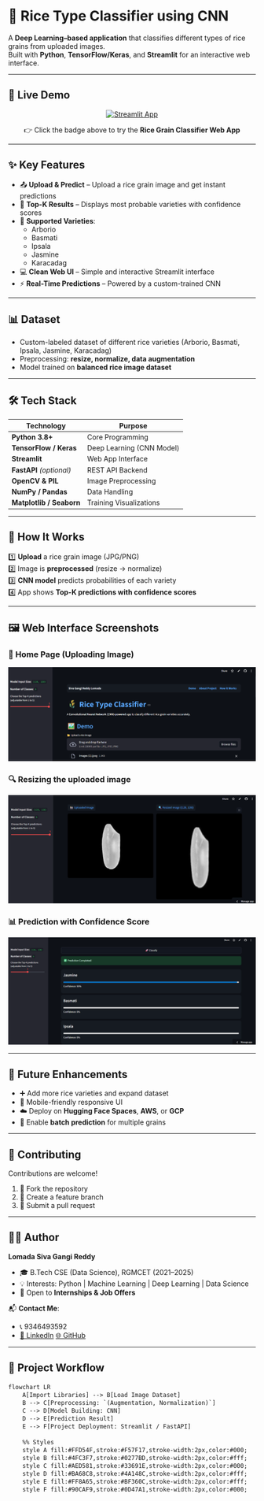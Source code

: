 # 🌾 Rice Type Classifier using CNN  

A **Deep Learning–based application** that classifies different types of rice grains from uploaded images.  
Built with **Python**, **TensorFlow/Keras**, and **Streamlit** for an interactive web interface.  

---

## 🚀 Live Demo  

<div align="center">

[![Streamlit App](https://img.shields.io/badge/Streamlit-Deployed-success?logo=streamlit&logoColor=white&color=ff4b4b)](https://rice-grain-classifier-project.streamlit.app/)  

👉 Click the badge above to try the **Rice Grain Classifier Web App**

</div>

---

## ✨ Key Features  

- 📤 **Upload & Predict** – Upload a rice grain image and get instant predictions  
- 🔎 **Top-K Results** – Displays most probable varieties with confidence scores  
- 🌾 **Supported Varieties**:  
  - Arborio  
  - Basmati  
  - Ipsala  
  - Jasmine  
  - Karacadag  
- 💻 **Clean Web UI** – Simple and interactive Streamlit interface  
- ⚡ **Real-Time Predictions** – Powered by a custom-trained CNN  

---

## 📊 Dataset  

- Custom-labeled dataset of different rice varieties (Arborio, Basmati, Ipsala, Jasmine, Karacadag)  
- Preprocessing: **resize, normalize, data augmentation**  
- Model trained on **balanced rice image dataset**  

---

## 🛠️ Tech Stack  

| Technology            | Purpose                          |
|-----------------------|----------------------------------|
| **Python 3.8+**       | Core Programming                 |
| **TensorFlow / Keras**| Deep Learning (CNN Model)        |
| **Streamlit**         | Web App Interface                |
| **FastAPI** *(optional)* | REST API Backend             |
| **OpenCV & PIL**      | Image Preprocessing              |
| **NumPy / Pandas**    | Data Handling                    |
| **Matplotlib / Seaborn** | Training Visualizations       |

---

## 🔮 How It Works  

1️⃣ **Upload** a rice grain image (JPG/PNG)  
2️⃣ Image is **preprocessed** (resize → normalize)  
3️⃣ **CNN model** predicts probabilities of each variety  
4️⃣ App shows **Top-K predictions with confidence scores**  

---

## 🖼️ Web Interface Screenshots  

### 🌾 Home Page (Uploading Image) 
![Upload Page](galary_rice/Screenshot%202025-09-21%20234547.png)  

### 🔍  Resizing the uploaded image 
![Prediction Page](galary_rice/Screenshot%202025-09-21%20234630.png)  

### 📊 Prediction with Confidence Score
![Confidence View](galary_rice/Screenshot%202025-09-21%20234755.png)  

---

## 🚀 Future Enhancements  

- ➕ Add more rice varieties and expand dataset  
- 📱 Mobile-friendly responsive UI  
- ☁️ Deploy on **Hugging Face Spaces**, **AWS**, or **GCP**  
- 🧩 Enable **batch prediction** for multiple grains  

---

## 🤝 Contributing  

Contributions are welcome!  

1. 🍴 Fork the repository  
2. 🌱 Create a feature branch  
3. 🚀 Submit a pull request  

---

## 👨‍💻 Author  

**Lomada Siva Gangi Reddy**  
- 🎓 B.Tech CSE (Data Science), RGMCET (2021–2025)  
- 💡 Interests: Python | Machine Learning | Deep Learning | Data Science  
- 📍 Open to **Internships & Job Offers**  

📬 **Contact Me**:  
- 📞 9346493592  
- [💼 LinkedIn](https://www.linkedin.com/in/lomada-siva-gangi-reddy-a64197280/) [🌐 GitHub](https://github.com/shivareddy2002)  

---

## 📌 Project Workflow  

```mermaid
flowchart LR
    A[Import Libraries] --> B[Load Image Dataset]
    B --> C[Preprocessing: `(Augmentation, Normalization)`]
    C --> D[Model Building: CNN]
    D --> E[Prediction Result]
    E --> F[Project Deployment: Streamlit / FastAPI]

    %% Styles
    style A fill:#FFD54F,stroke:#F57F17,stroke-width:2px,color:#000;
    style B fill:#4FC3F7,stroke:#0277BD,stroke-width:2px,color:#fff;
    style C fill:#AED581,stroke:#33691E,stroke-width:2px,color:#000;
    style D fill:#BA68C8,stroke:#4A148C,stroke-width:2px,color:#fff;
    style E fill:#FF8A65,stroke:#BF360C,stroke-width:2px,color:#fff;
    style F fill:#90CAF9,stroke:#0D47A1,stroke-width:2px,color:#000;



